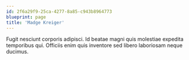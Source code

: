```yaml
---
id: 2f6a29f9-25ca-4277-8a85-c943b8964773
blueprint: page
title: 'Madge Kreiger'
---
```

Fugit nesciunt corporis adipisci. Id beatae magni quis molestiae expedita temporibus qui. Officiis enim quis inventore sed libero laboriosam neque ducimus.